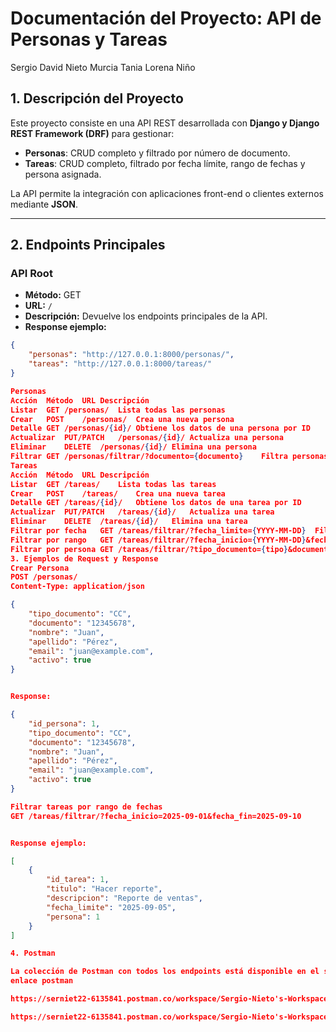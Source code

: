 # Documentación del Proyecto: API de Personas y Tareas
Sergio David Nieto Murcia
Tania Lorena Niño 

## 1. Descripción del Proyecto

Este proyecto consiste en una API REST desarrollada con **Django y Django REST Framework (DRF)** para gestionar:

- **Personas**: CRUD completo y filtrado por número de documento.  
- **Tareas**: CRUD completo, filtrado por fecha límite, rango de fechas y persona asignada.

La API permite la integración con aplicaciones front-end o clientes externos mediante **JSON**.

---

## 2. Endpoints Principales

### API Root

- **Método:** GET  
- **URL:** `/`  
- **Descripción:** Devuelve los endpoints principales de la API.  
- **Response ejemplo:**
```json
{
    "personas": "http://127.0.0.1:8000/personas/",
    "tareas": "http://127.0.0.1:8000/tareas/"
}

Personas
Acción	Método	URL	Descripción
Listar	GET	/personas/	Lista todas las personas
Crear	POST	/personas/	Crea una nueva persona
Detalle	GET	/personas/{id}/	Obtiene los datos de una persona por ID
Actualizar	PUT/PATCH	/personas/{id}/	Actualiza una persona
Eliminar	DELETE	/personas/{id}/	Elimina una persona
Filtrar	GET	/personas/filtrar/?documento={documento}	Filtra personas por número de documento
Tareas
Acción	Método	URL	Descripción
Listar	GET	/tareas/	Lista todas las tareas
Crear	POST	/tareas/	Crea una nueva tarea
Detalle	GET	/tareas/{id}/	Obtiene los datos de una tarea por ID
Actualizar	PUT/PATCH	/tareas/{id}/	Actualiza una tarea
Eliminar	DELETE	/tareas/{id}/	Elimina una tarea
Filtrar por fecha	GET	/tareas/filtrar/?fecha_limite={YYYY-MM-DD}	Filtra tareas por fecha límite exacta
Filtrar por rango	GET	/tareas/filtrar/?fecha_inicio={YYYY-MM-DD}&fecha_fin={YYYY-MM-DD}	Filtra tareas por rango de fechas
Filtrar por persona	GET	/tareas/filtrar/?tipo_documento={tipo}&documento_persona={documento}	Filtra tareas asignadas a una persona
3. Ejemplos de Request y Response
Crear Persona
POST /personas/
Content-Type: application/json

{
    "tipo_documento": "CC",
    "documento": "12345678",
    "nombre": "Juan",
    "apellido": "Pérez",
    "email": "juan@example.com",
    "activo": true
}


Response:

{
    "id_persona": 1,
    "tipo_documento": "CC",
    "documento": "12345678",
    "nombre": "Juan",
    "apellido": "Pérez",
    "email": "juan@example.com",
    "activo": true
}

Filtrar tareas por rango de fechas
GET /tareas/filtrar/?fecha_inicio=2025-09-01&fecha_fin=2025-09-10


Response ejemplo:

[
    {
        "id_tarea": 1,
        "titulo": "Hacer reporte",
        "descripcion": "Reporte de ventas",
        "fecha_limite": "2025-09-05",
        "persona": 1
    }
]

4. Postman

La colección de Postman con todos los endpoints está disponible en el siguiente enlace:
enlace postman 

https://serniet22-6135841.postman.co/workspace/Sergio-Nieto's-Workspace~0dc71281-47ce-40c6-8b57-47159d18c6d9/collection/48003272-1d179ccd-ffb4-4aaf-b798-520f567b9e0e?action=share&source=copy-link&creator=48003272

https://serniet22-6135841.postman.co/workspace/Sergio-Nieto's-Workspace~0dc71281-47ce-40c6-8b57-47159d18c6d9/collection/48003272-1d179ccd-ffb4-4aaf-b798-520f567b9e0e?action=share&source=copy-link&creator=48003272